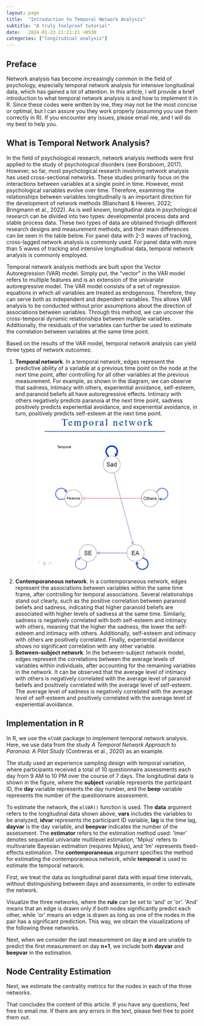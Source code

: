 ```yaml
---
layout: page
title:  "Introduction to Temporal Network Analysis"
subtitle: "A truly foolproof tutorial"
date:   2024-01-23 21:21:21 +0530
categories: ["longitudinal analysis"]
---
```


<h2><strong>Preface</strong></h2>
<p>Network analysis has become increasingly common in the field of psychology, especially temporal network analysis for intensive longitudinal data, which has gained a lot of attention. In this article, I will provide a brief introduction to what temporal network analysis is and how to implement it in R. Since these codes were written by me, they may not be the most concise or optimal, but I can assure you they work properly (assuming you use them correctly in R). If you encounter any issues, please email me, and I will do my best to help you.</p>

<h2><strong>What is Temporal Network Analysis?</strong></h2>
<p>In the field of psychological research, network analysis methods were first applied to the study of psychological disorders (see Borsboom, 2017). However, so far, most psychological research involving network analysis has used cross-sectional networks. These studies primarily focus on the interactions between variables at a single point in time. However, most psychological variables evolve over time. Therefore, examining the relationships between variables longitudinally is an important direction for the development of network methods (Blanchard & Heeren, 2022; Bringmann et al., 2022). As is well known, longitudinal data in psychological research can be divided into two types: developmental process data and stable process data. These two types of data are obtained through different research designs and measurement methods, and their main differences can be seen in the table below. For panel data with 2-3 waves of tracking, cross-lagged network analysis is commonly used. For panel data with more than 5 waves of tracking and intensive longitudinal data, temporal network analysis is commonly employed.</p>

<p>Temporal network analysis methods are built upon the Vector Autoregression (VAR) model. Simply put, the "vector" in the VAR model refers to multiple features and is an extension of the univariate autoregressive model. The VAR model consists of a set of regression equations in which all variables are treated as endogenous. Therefore, they can serve both as independent and dependent variables. This allows VAR analysis to be conducted without prior assumptions about the direction of associations between variables. Through this method, we can uncover the cross-temporal dynamic relationships between multiple variables. Additionally, the residuals of the variables can further be used to estimate the correlation between variables at the same time point.</p>

<p>Based on the results of the VAR model, temporal network analysis can yield three types of network outcomes:</p>
<ol>
  <li><strong>Temporal network</strong>. In a temporal network, edges represent the predictive ability of a variable at a previous time point on the node at the next time point, after controlling for all other variables at the previous measurement. For example, as shown in the diagram, we can observe that sadness, intimacy with others, experiential avoidance, self-esteem, and paranoid beliefs all have autoregressive effects. Intimacy with others negatively predicts paranoia at the next time point, sadness positively predicts experiential avoidance, and experiential avoidance, in turn, positively predicts self-esteem at the next time point.</li>
  <!-- Image inserted after the description -->
<img src="assets/img/Temporal network.png" alt="Temporal network" style="display:block; margin:auto;" />
  <li><strong>Contemporaneous network</strong>. In a contemporaneous network, edges represent the associations between variables within the same time frame, after controlling for temporal associations. Several relationships stand out clearly, such as the positive correlation between paranoid beliefs and sadness, indicating that higher paranoid beliefs are associated with higher levels of sadness at the same time. Similarly, sadness is negatively correlated with both self-esteem and intimacy with others, meaning that the higher the sadness, the lower the self-esteem and intimacy with others. Additionally, self-esteem and intimacy with others are positively correlated. Finally, experiential avoidance shows no significant correlation with any other variable.</li>
  <li><strong>Between-subject network</strong>. In the between-subject network model, edges represent the correlations between the average levels of variables within individuals, after accounting for the remaining variables in the network. It can be observed that the average level of intimacy with others is negatively correlated with the average level of paranoid beliefs and positively correlated with the average level of self-esteem. The average level of sadness is negatively correlated with the average level of self-esteem and positively correlated with the average level of experiential avoidance.</li>
</ol>

<h2><strong>Implementation in R</strong></h2>
<p>In R, we use the <code>mlVAR</code> package to implement temporal network analysis. Here, we use data from the study <em>A Temporal Network Approach to Paranoia: A Pilot Study</em> (Contreras et al., 2020) as an example.</p>

<p>The study used an experience sampling design with temporal variation, where participants received a total of 10 questionnaire assessments each day from 9 AM to 10 PM over the course of 7 days. The longitudinal data is shown in the figure, where the <strong>subject</strong> variable represents the participant ID, the <strong>day</strong> variable represents the day number, and the <strong>beep</strong> variable represents the number of the questionnaire assessment.</p>

<p>To estimate the network, the <code>mlVAR()</code> function is used. The <strong>data</strong> argument refers to the longitudinal data shown above, <strong>vars</strong> includes the variables to be analyzed, <strong>idvar</strong> represents the participant ID variable, <strong>lag</strong> is the time lag, <strong>dayvar</strong> is the day variable, and <strong>beepvar</strong> indicates the number of the assessment. The <strong>estimator</strong> refers to the estimation method used: 'lmer' denotes sequential univariate multilevel estimation, 'Mplus' refers to multivariate Bayesian estimation (requires Mplus), and 'lm' represents fixed-effects estimation. The <strong>contemporaneous</strong> argument specifies the method for estimating the contemporaneous network, while <strong>temporal</strong> is used to estimate the temporal network.</p>

<p>First, we treat the data as longitudinal panel data with equal time intervals, without distinguishing between days and assessments, in order to estimate the network.</p>

<p>Visualize the three networks, where the <strong>rule</strong> can be set to 'and' or 'or'. 'And' means that an edge is drawn only if both nodes significantly predict each other, while 'or' means an edge is drawn as long as one of the nodes in the pair has a significant prediction. This way, we obtain the visualizations of the following three networks.</p>

<p>Next, when we consider the last measurement on day <strong>n</strong> and are unable to predict the first measurement on day <strong>n+1</strong>, we include both <strong>dayvar</strong> and <strong>beepvar</strong> in the estimation.</p>

<h2><strong>Node Centrality Estimation</strong></h2>
<p>Next, we estimate the centrality metrics for the nodes in each of the three networks.</p>

<p>That concludes the content of this article. If you have any questions, feel free to email me. If there are any errors in the text, please feel free to point them out.</p>
